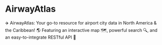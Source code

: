 # AirwayAtlas
✈️ AirwayAtlas: Your go-to resource for airport city data in North America &amp; the Caribbean! 🌎 Featuring an interactive map 🗺️, powerful search 🔍, and an easy-to-integrate RESTful API 🚀
